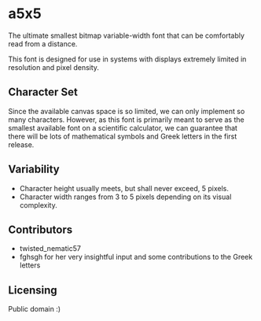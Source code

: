 # a5x5

The ultimate smallest bitmap variable-width font that can be comfortably read from a distance.

This font is designed for use in systems with displays extremely limited in resolution and pixel density.

## Character Set

Since the available canvas space is so limited, we can only implement so many characters. However, as this font is primarily meant to serve as the smallest available font on a scientific calculator, we can guarantee that there will be lots of mathematical symbols and Greek letters in the first release.

## Variability

* Character height usually meets, but shall never exceed, 5 pixels.
* Character width ranges from 3 to 5 pixels depending on its visual complexity.

## Contributors

* twisted_nematic57
* fghsgh for her very insightful input and some contributions to the Greek letters

## Licensing

Public domain :)
